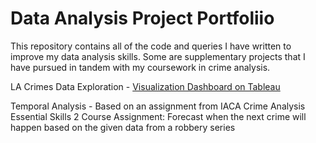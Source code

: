 # Data Analysis Project Portfoliio

This repository contains all of the code and queries I have written to improve my data analysis skills. 
Some are supplementary projects that I have pursued in tandem with my coursework in crime analysis.

LA Crimes Data Exploration - [Visualization Dashboard on Tableau](https://public.tableau.com/app/profile/juliana8712/viz/LACrime2010-2014/Dashboard1)

Temporal Analysis - Based on an assignment from IACA Crime Analysis Essential Skills 2 Course
 Assignment: Forecast when the next crime will happen based on the given data from a robbery series
